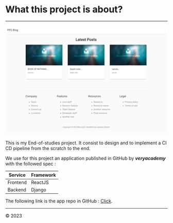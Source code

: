 # What this project is about?

---

![Home Page](webhome.png "Web App - Home Page")

This is my End-of-studies project. It consist to design and to implement a CI CD pipeline from the scratch to the end.

We use for this project an application published in GitHub by ***veryacademy*** with the followed spec :

| Service  | Framework |
| -------- | --------- |
| Frontend | ReactJS   |
| Backend  | Django    |

The following link is the app repo in GitHub : [Click](https://github.com/veryacademy/docker-mastery-with-django/tree/ca51bf66af2ddb027e910dd0dc9fb9ce88bce6ee/Part-6%20Nginx%20React%20and%20Django%20Gunicorn/Starting%20Repository).

---

© 2023
